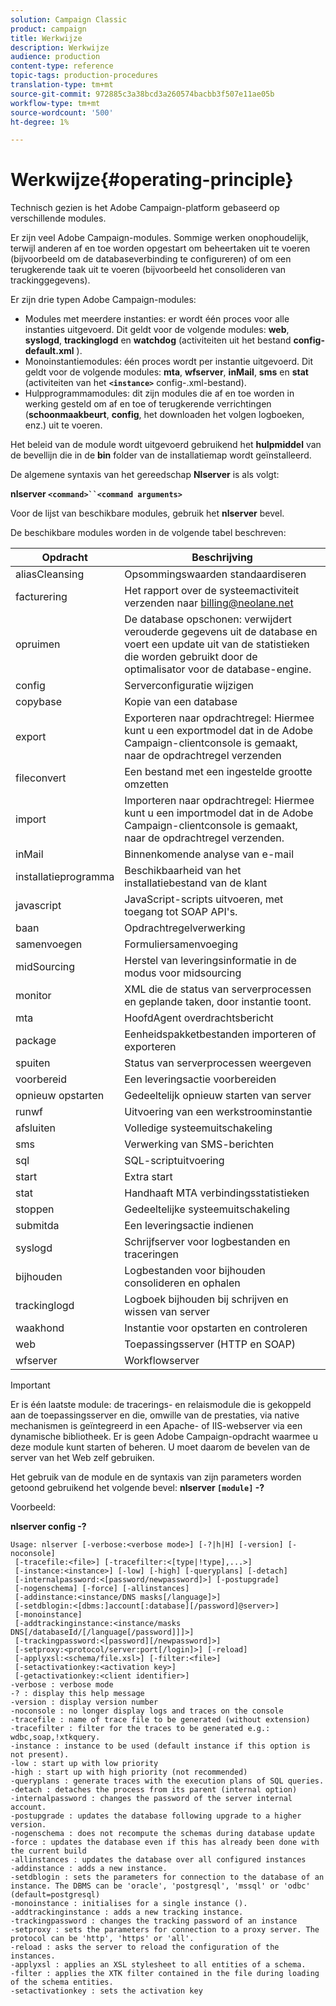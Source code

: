 ```yaml
---
solution: Campaign Classic
product: campaign
title: Werkwijze
description: Werkwijze
audience: production
content-type: reference
topic-tags: production-procedures
translation-type: tm+mt
source-git-commit: 972885c3a38bcd3a260574bacbb3f507e11ae05b
workflow-type: tm+mt
source-wordcount: '500'
ht-degree: 1%

---
```



# Werkwijze{#operating-principle}

Technisch gezien is het Adobe Campaign-platform gebaseerd op verschillende modules.

Er zijn veel Adobe Campaign-modules. Sommige werken onophoudelijk, terwijl anderen af en toe worden opgestart om beheertaken uit te voeren (bijvoorbeeld om de databaseverbinding te configureren) of om een terugkerende taak uit te voeren (bijvoorbeeld het consolideren van trackinggegevens).

Er zijn drie typen Adobe Campaign-modules:

* Modules met meerdere instanties: er wordt één proces voor alle instanties uitgevoerd. Dit geldt voor de volgende modules: **web**, **syslogd**, **trackinglogd** en **watchdog** (activiteiten uit het bestand **config-default.xml** ).
* Monoinstantiemodules: één proces wordt per instantie uitgevoerd. Dit geldt voor de volgende modules: **mta**, **wfserver**, **inMail**, **sms** en **stat** (activiteiten van het **`<instance>`** config-.xml-bestand).
* Hulpprogrammamodules: dit zijn modules die af en toe worden in werking gesteld om af en toe of terugkerende verrichtingen (**schoonmaakbeurt**, **config**, het downloaden het volgen logboeken, enz.) uit te voeren.

Het beleid van de module wordt uitgevoerd gebruikend het **hulpmiddel** van de bevellijn die in de **bin** folder van de installatiemap wordt geïnstalleerd.

De algemene syntaxis van het gereedschap **Nlserver** is als volgt:

**nlserver `<command>``<command arguments>`**

Voor de lijst van beschikbare modules, gebruik het **nlserver** bevel.

De beschikbare modules worden in de volgende tabel beschreven:

| Opdracht | Beschrijving |
|---|---|
| aliasCleansing | Opsommingswaarden standaardiseren |
| facturering | Het rapport over de systeemactiviteit verzenden naar billing@neolane.net |
| opruimen | De database opschonen: verwijdert verouderde gegevens uit de database en voert een update uit van de statistieken die worden gebruikt door de optimalisator voor de database-engine. |
| config | Serverconfiguratie wijzigen |
| copybase | Kopie van een database |
| export | Exporteren naar opdrachtregel: Hiermee kunt u een exportmodel dat in de Adobe Campaign-clientconsole is gemaakt, naar de opdrachtregel verzenden |
| fileconvert | Een bestand met een ingestelde grootte omzetten |
| import | Importeren naar opdrachtregel: Hiermee kunt u een importmodel dat in de Adobe Campaign-clientconsole is gemaakt, naar de opdrachtregel verzenden. |
| inMail | Binnenkomende analyse van e-mail |
| installatieprogramma | Beschikbaarheid van het installatiebestand van de klant |
| javascript | JavaScript-scripts uitvoeren, met toegang tot SOAP API&#39;s. |
| baan | Opdrachtregelverwerking |
| samenvoegen | Formuliersamenvoeging |
| midSourcing | Herstel van leveringsinformatie in de modus voor midsourcing |
| monitor | XML die de status van serverprocessen en geplande taken, door instantie toont. |
| mta | HoofdAgent overdrachtsbericht |
| package | Eenheidspakketbestanden importeren of exporteren |
| spuiten | Status van serverprocessen weergeven |
| voorbereid | Een leveringsactie voorbereiden |
| opnieuw opstarten | Gedeeltelijk opnieuw starten van server |
| runwf | Uitvoering van een werkstroominstantie |
| afsluiten | Volledige systeemuitschakeling |
| sms | Verwerking van SMS-berichten |
| sql | SQL-scriptuitvoering |
| start | Extra start |
| stat | Handhaaft MTA verbindingsstatistieken |
| stoppen | Gedeeltelijke systeemuitschakeling |
| submitda | Een leveringsactie indienen |
| syslogd | Schrijfserver voor logbestanden en traceringen |
| bijhouden | Logbestanden voor bijhouden consolideren en ophalen |
| trackinglogd | Logboek bijhouden bij schrijven en wissen van server |
| waakhond | Instantie voor opstarten en controleren |
| web | Toepassingsserver (HTTP en SOAP) |
| wfserver | Workflowserver |

>[!IMPORTANT]
>
>Er is één laatste module: de tracerings- en relaismodule die is gekoppeld aan de toepassingsserver en die, omwille van de prestaties, via native mechanismen is geïntegreerd in een Apache- of IIS-webserver via een dynamische bibliotheek. Er is geen Adobe Campaign-opdracht waarmee u deze module kunt starten of beheren. U moet daarom de bevelen van de server van het Web zelf gebruiken.

Het gebruik van de module en de syntaxis van zijn parameters worden getoond gebruikend het volgende bevel: **nlserver `[module]` -?**

Voorbeeld:

**nlserver config -?**

```
Usage: nlserver [-verbose:<verbose mode>] [-?|h|H] [-version] [-noconsole]
 [-tracefile:<file>] [-tracefilter:<[type|!type],...>]
 [-instance:<instance>] [-low] [-high] [-queryplans] [-detach]
 [-internalpassword:<[password/newpassword]>] [-postupgrade]
 [-nogenschema] [-force] [-allinstances]
 [-addinstance:<instance/DNS masks[/language]>]
 [-setdblogin:<[dbms:]account[:database][/password]@server>]
 [-monoinstance]
 [-addtrackinginstance:<instance/masks DNS[/databaseId/[/language[/password]]]>]
 [-trackingpassword:<[password][/newpassword]>]
 [-setproxy:<protocol/server:port[/login]>] [-reload]
 [-applyxsl:<schema/file.xsl>] [-filter:<file>]
 [-setactivationkey:<activation key>]
 [-getactivationkey:<client identifier>]
-verbose : verbose mode
-? : display this help message
-version : display version number
-noconsole : no longer display logs and traces on the console
-tracefile : name of trace file to be generated (without extension)
-tracefilter : filter for the traces to be generated e.g.: wdbc,soap,!xtkquery.
-instance : instance to be used (default instance if this option is not present).
-low : start up with low priority
-high : start up with high priority (not recommended)
-queryplans : generate traces with the execution plans of SQL queries.
-detach : detaches the process from its parent (internal option)
-internalpassword : changes the password of the server internal account.
-postupgrade : updates the database following upgrade to a higher version. 
-nogenschema : does not recompute the schemas during database update
-force : updates the database even if this has already been done with the current build 
-allinstances : updates the database over all configured instances
-addinstance : adds a new instance.
-setdblogin : sets the parameters for connection to the database of an instance. The DBMS can be 'oracle', 'postgresql', 'mssql' or 'odbc' (default=postgresql)
-monoinstance : initialises for a single instance ().
-addtrackinginstance : adds a new tracking instance.
-trackingpassword : changes the tracking password of an instance
-setproxy : sets the parameters for connection to a proxy server. The protocol can be 'http', 'https' or 'all'.
-reload : asks the server to reload the configuration of the instances. 
-applyxsl : applies an XSL stylesheet to all entities of a schema. 
-filter : applies the XTK filter contained in the file during loading of the schema entities.
-setactivationkey : sets the activation key
```

